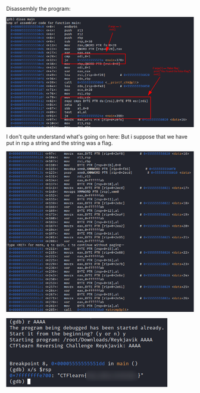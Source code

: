 Disassembly the program:

![false_flag](screenshots/false_flag.png)

I don't quite understand what's going on here:
But i suppose that we have put in rsp a string and the string was a flag.

![put_string](screenshots/put_string.png)

![flag](screenshots/flag.png)
